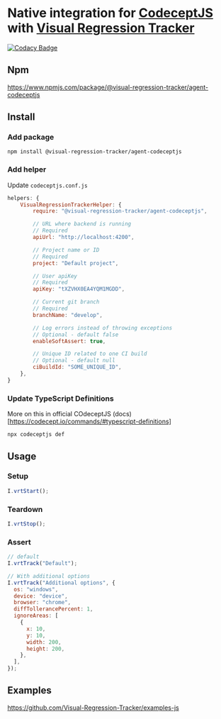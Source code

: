 # Native integration for [CodeceptJS](https://github.com/codecept-js/CodeceptJS) with [Visual Regression Tracker](https://github.com/Visual-Regression-Tracker/Visual-Regression-Tracker)

[![Codacy Badge](https://app.codacy.com/project/badge/Grade/3a106c1256144665ad0ab3148fb0f1e8)](https://www.codacy.com/gh/Visual-Regression-Tracker/agent-codeceptjs?utm_source=github.com&utm_medium=referral&utm_content=Visual-Regression-Tracker/agent-codeceptjs&utm_campaign=Badge_Grade)

## Npm

https://www.npmjs.com/package/@visual-regression-tracker/agent-codeceptjs

## Install

### Add package

`npm install @visual-regression-tracker/agent-codeceptjs`

### Add helper

Update `codeceptjs.conf.js`

```js
helpers: {
    VisualRegressionTrackerHelper: {
        require: "@visual-regression-tracker/agent-codeceptjs",

        // URL where backend is running
        // Required
        apiUrl: "http://localhost:4200",

        // Project name or ID
        // Required
        project: "Default project",

        // User apiKey
        // Required
        apiKey: "tXZVHX0EA4YQM1MGDD",

        // Current git branch
        // Required
        branchName: "develop",

        // Log errors instead of throwing exceptions
        // Optional - default false
        enableSoftAssert: true,

        // Unique ID related to one CI build
        // Optional - default null
        ciBuildId: "SOME_UNIQUE_ID",
    },
}
```

### Update TypeScript Definitions

More on this in official COdeceptJS (docs)[https://codecept.io/commands/#typescript-definitions]

`npx codeceptjs def`

## Usage

### Setup

```js
I.vrtStart();
```

### Teardown

```js
I.vrtStop();
```

### Assert

```js
// default
I.vrtTrack("Default");

// With additional options
I.vrtTrack("Additional options", {
  os: "windows",
  device: "device",
  browser: "chrome",
  diffTollerancePercent: 1,
  ignoreAreas: [
    {
      x: 10,
      y: 10,
      width: 200,
      height: 200,
    },
  ],
});
```

## Examples

https://github.com/Visual-Regression-Tracker/examples-js
